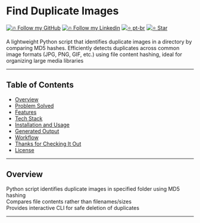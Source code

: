 # Find Duplicate Images

[![🔥 Follow my GitHub](https://img.shields.io/badge/👉🏼-GitHub-white)](https://www.github.com/fcardan)
[![🔥 Follow my Linkedin](https://img.shields.io/badge/👉🏼-Linkedin-blue)](https://www.linkedin.com/in/fcardan)
[![⭐ pt-br](https://img.shields.io/badge/👉🏼-PtBr-green)](https://github.com/fcardan/find-duplicate-images/blob/main/README-ptbr.md)
[![⭐ Star](https://img.shields.io/github/stars/fcardan/find-duplicate-images)](https://github.com/fcardan/find-duplicate-images)

A lightweight Python script that identifies duplicate images in a directory by comparing MD5 hashes. Efficiently detects duplicates across common image formats (JPG, PNG, GIF, etc.) using file content hashing, ideal for organizing large media libraries

---

## Table of Contents  
- [Overview](#overview)  
- [Problem Solved](#problem-solved)  
- [Features](#features)  
- [Tech Stack](#tech-stack)  
- [Installation and Usage](#installation-and-usage)  
- [Generated Output](#generated-output)  
- [Workflow](#workflow)  
- [Thanks for Checking It Out](#thanks-for-checking-it-out)  
- [License](#license)

---

## Overview  
Python script identifies duplicate images in specified folder using MD5 hashing  
Compares file contents rather than filenames/sizes  
Provides interactive CLI for safe deletion of duplicates  

---
